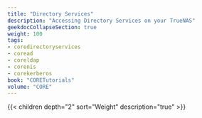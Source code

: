 ```yaml
---
title: "Directory Services"
description: "Accessing Directory Services on your TrueNAS"
geekdocCollapseSection: true
weight: 100
tags:
- coredirectoryservices
- coread
- coreldap
- corenis
- corekerberos
book: "CORETutorials"
volume: "CORE"
---
```


{{< children depth="2" sort="Weight" description="true" >}}
